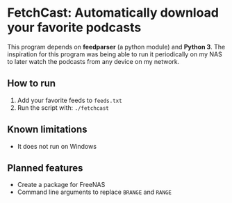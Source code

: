 # FetchCast: Automatically download your favorite podcasts

This program depends on **feedparser** (a python module) and **Python 3**. The inspiration for this program was being able to run it periodically on my NAS to later watch the podcasts from any device on my network.

## How to run
1. Add your favorite feeds to `feeds.txt`
2. Run the script with: `./fetchcast`

## Known limitations
* It does not run on Windows

## Planned features
* Create a package for FreeNAS
* Command line arguments to replace `BRANGE` and `RANGE`

